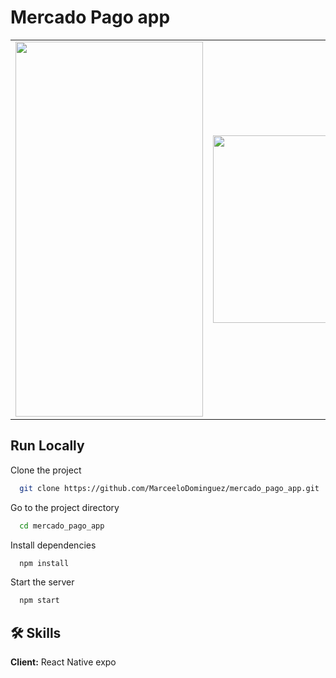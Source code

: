 # Mercado Pago app

<table>
<tr>
  <td><img src="https://user-images.githubusercontent.com/70117105/216827630-0abd8314-efa2-40d9-a04f-1c300347e47b.gif" width="300" height="600"></td>
  <td><img src="https://user-images.githubusercontent.com/70117105/216827655-b88c106e-4679-43b5-b065-81b917563a18.png" width="300"></td>
  <td><img src="https://user-images.githubusercontent.com/70117105/216827675-be6fe102-50b8-45ee-a0b8-f39fa244dac3.png" width="300"></td>
</tr>
</table>

## Run Locally

Clone the project

```bash
  git clone https://github.com/MarceeloDominguez/mercado_pago_app.git
```

Go to the project directory

```bash
  cd mercado_pago_app
```

Install dependencies

```bash
  npm install
```

Start the server

```bash
  npm start
```


## 🛠 Skills
**Client:** React Native expo
